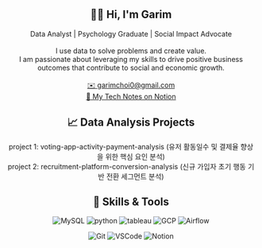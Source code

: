 <h2 align="center"> 👩‍💻 Hi, I'm Garim </h2>
<p align="center">
  Data Analyst | Psychology Graduate | Social Impact Advocate 
  <br> <br>
  I use data to solve problems and create value. 
  <br>
  I am passionate about leveraging my skills to drive positive business outcomes that contribute to social and economic growth.
  <br> <br>
  <a href="mailto:garimchoi0@gmail.com">✉️ garimchoi0@gmail.com</a>
  <br>
  <a href="https://www.notion.so/21c9d97408e68095bb04f421b6213554">🔗 My Tech Notes on Notion</a>
</p>

<h2 align="center"> 📈 Data Analysis Projects </h2>
<p align="center">
project 1: voting-app-activity-payment-analysis (유저 활동일수 및 결제율 향상을 위한 핵심 요인 분석) <br>
project 2: recruitment-platform-conversion-analysis (신규 가입자 초기 행동 기반 전환 세그먼트 분석) <br>
</p>

<h2 align="center"> 🔧 Skills & Tools <br> </h2>
<p align="center">
  <img alt="MySQL" src ="https://img.shields.io/badge/MySQL-00000F?style=for-the-badge&logo=mysql&logoColor=white"/> <!--SQL-->
  <img alt="python" src ="https://img.shields.io/badge/Python-3776AB?style=for-the-badge&logo=python&logoColor=white"/> <!--python-->
  <img alt="tableau" src ="https://img.shields.io/badge/Tableau-E97627?style=for-the-badge&logo=Tableau&logoColor=white"/> <!--tableau-->
  <img alt="GCP" src ="https://img.shields.io/badge/Google_Cloud-4285F4?style=for-the-badge&logo=google-cloud&logoColor=white"/> <!--GCP-->
  <img alt="Airflow" src ="https://img.shields.io/badge/Airflow-017CEE?style=for-the-badge&logo=Apache%20Airflow&logoColor=white"/> <!--Airflow-->
</p>
<p align="center">
  <img alt="Git" src ="https://img.shields.io/badge/GIT-E44C30?style=for-the-badge&logo=git&logoColor=white"/>  <!--Git-->
  <img alt="VSCode" src="https://img.shields.io/badge/VSCode-007ACC?style=for-the-badge&logo=Visual-Studio-Code&logoColor=white" /> <!VSCode>
  <img alt="Notion" src ="https://img.shields.io/badge/Notion-000000?style=for-the-badge&logo=notion&logoColor=white"/> <!Notion>
</p>

